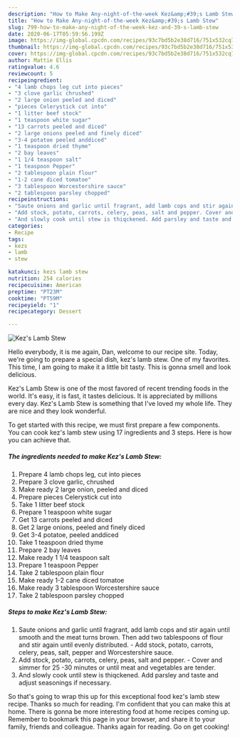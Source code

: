 ```yaml
---
description: "How to Make Any-night-of-the-week Kez&amp;#39;s Lamb Stew"
title: "How to Make Any-night-of-the-week Kez&amp;#39;s Lamb Stew"
slug: 799-how-to-make-any-night-of-the-week-kez-and-39-s-lamb-stew
date: 2020-06-17T05:59:56.199Z
image: https://img-global.cpcdn.com/recipes/93c7bd5b2e38d716/751x532cq70/kezs-lamb-stew-recipe-main-photo.jpg
thumbnail: https://img-global.cpcdn.com/recipes/93c7bd5b2e38d716/751x532cq70/kezs-lamb-stew-recipe-main-photo.jpg
cover: https://img-global.cpcdn.com/recipes/93c7bd5b2e38d716/751x532cq70/kezs-lamb-stew-recipe-main-photo.jpg
author: Mattie Ellis
ratingvalue: 4.6
reviewcount: 5
recipeingredient:
- "4 lamb chops leg cut into pieces"
- "3 clove garlic chrushed"
- "2 large onion peeled and diced"
- "pieces Celerystick cut into"
- "1 litter beef stock"
- "1 teaspoon white sugar"
- "13 carrots peeled and diced"
- "2 large onions peeled and finely diced"
- "3-4 potatoe peeled anddiced"
- "1 teaspoon dried thyme"
- "2 bay leaves"
- "1 1/4 teaspoon salt"
- "1 teaspoon Pepper"
- "2 tablespoon plain flour"
- "1-2 cane diced tomatoe"
- "3 tablespoon Worcestershire sauce"
- "2 tablespoon parsley chopped"
recipeinstructions:
- "Saute onions and garlic until fragrant, add lamb cops and stir again until smooth and the meat turns brown. Then add two tablespoons of flour and stir again until evenly distributed. Add stock, potato, carrots, celery, peas, salt, pepper and Worcestershire sauce."
- "Add stock, potato, carrots, celery, peas, salt and pepper. Cover and simmer for 25 -30 minutes or until meat and vegetables are tender."
- "And slowly cook until stew is thiqckened. Add parsley and taste and adjust seasonings if necessary."
categories:
- Recipe
tags:
- kezs
- lamb
- stew

katakunci: kezs lamb stew 
nutrition: 254 calories
recipecuisine: American
preptime: "PT23M"
cooktime: "PT59M"
recipeyield: "1"
recipecategory: Dessert

---
```



![Kez&#39;s Lamb Stew](https://img-global.cpcdn.com/recipes/93c7bd5b2e38d716/751x532cq70/kezs-lamb-stew-recipe-main-photo.jpg)

Hello everybody, it is me again, Dan, welcome to our recipe site. Today, we're going to prepare a special dish, kez&#39;s lamb stew. One of my favorites. This time, I am going to make it a little bit tasty. This is gonna smell and look delicious.

Kez&#39;s Lamb Stew is one of the most favored of recent trending foods in the world. It's easy, it is fast, it tastes delicious. It is appreciated by millions every day. Kez&#39;s Lamb Stew is something that I've loved my whole life. They are nice and they look wonderful.




To get started with this recipe, we must first prepare a few components. You can cook kez&#39;s lamb stew using 17 ingredients and 3 steps. Here is how you can achieve that.

<!--inarticleads1-->

##### The ingredients needed to make Kez&#39;s Lamb Stew:

1. Prepare 4 lamb chops leg, cut into pieces
1. Prepare 3 clove garlic, chrushed
1. Make ready 2 large onion, peeled and diced
1. Prepare pieces Celerystick cut into
1. Take 1 litter beef stock
1. Prepare 1 teaspoon white sugar
1. Get 13 carrots peeled and diced
1. Get 2 large onions, peeled and finely diced
1. Get 3-4 potatoe, peeled anddiced
1. Take 1 teaspoon dried thyme
1. Prepare 2 bay leaves
1. Make ready 1 1/4 teaspoon salt
1. Prepare 1 teaspoon Pepper
1. Take 2 tablespoon plain flour
1. Make ready 1-2 cane diced tomatoe
1. Make ready 3 tablespoon Worcestershire sauce
1. Take 2 tablespoon parsley chopped




<!--inarticleads2-->

##### Steps to make Kez&#39;s Lamb Stew:

1. Saute onions and garlic until fragrant, add lamb cops and stir again until smooth and the meat turns brown. Then add two tablespoons of flour and stir again until evenly distributed. - Add stock, potato, carrots, celery, peas, salt, pepper and Worcestershire sauce.
1. Add stock, potato, carrots, celery, peas, salt and pepper. - Cover and simmer for 25 -30 minutes or until meat and vegetables are tender.
1. And slowly cook until stew is thiqckened. Add parsley and taste and adjust seasonings if necessary.




So that's going to wrap this up for this exceptional food kez&#39;s lamb stew recipe. Thanks so much for reading. I'm confident that you can make this at home. There is gonna be more interesting food at home recipes coming up. Remember to bookmark this page in your browser, and share it to your family, friends and colleague. Thanks again for reading. Go on get cooking!
